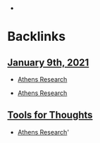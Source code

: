 - 

# Backlinks
## [January 9th, 2021](<January 9th, 2021.md>)
- [Athens Research](<Athens Research.md>)

- [Athens Research](<Athens Research.md>)

## [Tools for Thoughts](<Tools for Thoughts.md>)
- [Athens Research](<Athens Research.md>)'

